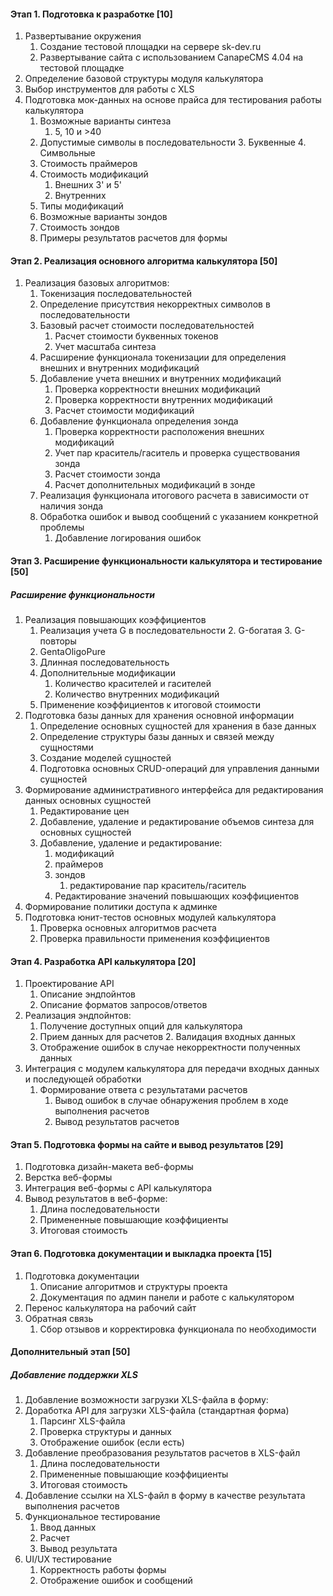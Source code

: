 #### Этап 1. Подготовка к разработке [10]

1. Развертывание окружения
	1. Создание тестовой площадки на сервере sk-dev.ru
	2. Развертывание сайта с использованием CanapeCMS 4.04 на тестовой площадке
2. Определение базовой структуры модуля калькулятора
3. Выбор инструментов для работы с XLS
4. Подготовка мок-данных на основе прайса для тестирования работы калькулятора
	1. Возможные варианты синтеза 
		1. 5, 10 и >40
	2. Допустимые символы в последовательности
		3. Буквенные
		4. Символьные
	3. Стоимость праймеров
	4. Стоимость модификаций
		1. Внешних 3' и 5'
		2. Внутренних
	5. Типы модификаций
	6. Возможные варианты зондов
	7. Стоимость зондов 
	8. Примеры результатов расчетов для формы

#### Этап 2. Реализация основного алгоритма калькулятора [50]

1. Реализация базовых алгоритмов:
	1. Токенизация последовательностей
	2. Определение присутствия некорректных символов в последовательности
	3. Базовый расчет стоимости последовательностей
		1. Расчет стоимости буквенных токенов
		2. Учет масштаба синтеза
	4. Расширение функционала токенизации для определения внешних и внутренних модификаций
	5. Добавление учета внешних и внутренних модификаций
		1. Проверка корректности внешних модификаций
		2. Проверка корректности внутренних модификаций
		3. Расчет стоимости модификаций
	6. Добавление функционала определения зонда
		1. Проверка корректности расположения внешних модификаций
		2. Учет пар краситель/гаситель и проверка существования зонда
		3. Расчет стоимости зонда
		4. Расчет дополнительных модификаций в зонде
	7. Реализация функционала итогового расчета в зависимости от наличия зонда
	8. Обработка ошибок и вывод сообщений с указанием конкретной проблемы
		1. Добавление логирования ошибок

#### Этап 3. Расширение функциональности калькулятора и тестирование [50]

##### Расширение функциональности

1. Реализация повышающих коэффициентов
	1. Реализация учета G в последовательности
		2. G-богатая
		3. G-повторы
	2. GentaOligoPure
	3. Длинная последовательность
	4. Дополнительные модификации
		1. Количество красителей и гасителей
		2. Количество внутренних модификаций
	5. Применение коэффициентов к итоговой стоимости
2. Подготовка базы данных для хранения основной информации
	1. Определение основных сущностей для хранения в базе данных
	2. Определение структуры базы данных и связей между сущностями
	3. Создание моделей сущностей
	4. Подготовка основных CRUD-операций для управления данными сущностей
3. Формирование административного интерфейса для редактирования данных основных сущностей
	1. Редактирование цен
	2. Добавление, удаление и редактирование объемов синтеза для основных сущностей
	3. Добавление, удаление и редактирование:
		1. модификаций
		2. праймеров
		3. зондов
			1. редактирование пар краситель/гаситель
		4. Редактирование значений повышающих коэффициентов
4. Формирование политики доступа к админке
5. Подготовка юнит-тестов основных модулей калькулятора
	1. Проверка основных алгоритмов расчета
	2. Проверка правильности применения коэффициентов

#### Этап 4. Разработка API калькулятора [20]

1. Проектирование API
	1. Описание эндпойнтов
	2. Описание форматов запросов/ответов
2. Реализация эндпойнтов:
	1. Получение доступных опций для калькулятора
	2. Прием данных для расчетов
		2. Валидация входных данных
	3. Отображение ошибок в случае некорректности полученных данных
3. Интеграция с модулем калькулятора для передачи входных данных и последующей обработки
	1. Формирование ответа с результатами расчетов
		1. Вывод ошибок в случае обнаружения проблем в ходе выполнения расчетов
		2. Вывод результатов расчетов


#### Этап 5. Подготовка формы на сайте и вывод результатов [29]

1. Подготовка дизайн-макета веб-формы
2. Верстка веб-формы
3. Интеграция веб-формы с API калькулятора
4. Вывод результатов в веб-форме:
	1. Длина последовательности
	2. Примененные повышающие коэффициенты
	3. Итоговая стоимость

#### Этап 6. Подготовка документации и выкладка проекта [15]

1. Подготовка документации
	1. Описание алгоритмов и структуры проекта
	2. Документация по админ панели и работе с калькулятором
3. Перенос калькулятора на рабочий сайт
4. Обратная связь
	1. Сбор отзывов и корректировка функционала по необходимости

#### Дополнительный этап [50]

##### Добавление поддержки XLS

1. Добавление возможности загрузки XLS-файла в форму:
2. Доработка API для загрузки XLS-файла (стандартная форма)
	1. Парсинг XLS-файла
	2. Проверка структуры и данных
	3. Отображение ошибок (если есть)
3. Добавление преобразования результатов расчетов в XLS-файл
	1. Длина последовательности
	2. Примененные повышающие коэффициенты
	3. Итоговая стоимость
4. Добавление ссылки на XLS-файл в форму в качестве результата выполнения расчетов
5. Функциональное тестирование
	1. Ввод данных
	2. Расчет
	3. Вывод результата
7. UI/UX тестирование
	1. Корректность работы формы
	2. Отображение ошибок и сообщений
